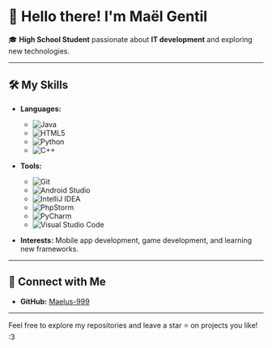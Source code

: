 # 👋 Hello there! I'm Maël Gentil  

🎓 **High School Student** passionate about **IT development** and exploring new technologies.  

---

## 🛠️ My Skills  

- **Languages:**
  - ![Java](https://img.shields.io/badge/java-%23ED8B00.svg?style=for-the-badge&logo=openjdk&logoColor=white)
  - ![HTML5](https://img.shields.io/badge/html5-%23E34F26.svg?style=for-the-badge&logo=html5&logoColor=white)
  - ![Python](https://img.shields.io/badge/python-3670A0?style=for-the-badge&logo=python&logoColor=ffdd54)
  - ![C++](https://img.shields.io/badge/c++-%2300599C.svg?style=for-the-badge&logo=c%2B%2B&logoColor=white)
- **Tools:**
  - ![Git](https://img.shields.io/badge/git-%23F05033.svg?style=for-the-badge&logo=git&logoColor=white)
  - ![Android Studio](https://img.shields.io/badge/android%20studio-346ac1?style=for-the-badge&logo=android%20studio&logoColor=white)
  - ![IntelliJ IDEA](https://img.shields.io/badge/IntelliJIDEA-000000.svg?style=for-the-badge&logo=intellijidea&logoColor=white)
  - ![PhpStorm](https://img.shields.io/badge/phpstorm-143?style=for-the-badge&logo=phpstorm&logoColor=black&color=black&labelColor=darkorchid)
  - ![PyCharm](https://img.shields.io/badge/pycharm-143?style=for-the-badge&logo=pycharm&logoColor=black&color=black&labelColor=green)
  - ![Visual Studio Code](https://img.shields.io/badge/Visual%20Studio%20Code-0078d7.svg?style=for-the-badge&logo=visual-studio-code&logoColor=white)
  
- **Interests:** Mobile app development, game development, and learning new frameworks.  

---

## 🔗 Connect with Me  

- **GitHub:** [Maelus-999](https://github.com/Maelus-999)

---

Feel free to explore my repositories and leave a star ⭐ on projects you like! :3
